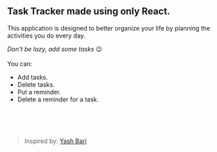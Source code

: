 ## Task Tracker made using only React.

This application is designed to better organize your life by planning the activities you do every day. </br>

<i> Don't be lazy, add some tasks </i> 😉
</br>
</br>
You can:
- Add tasks.
- Delete tasks.
- Put a reminder.
- Delete a reminder for a task.
</br>
</br>
</br>

> Inspired by: [Yash Bari](https://github.com/Yashbari01)
